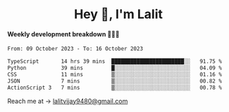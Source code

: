 <h1 align="center">Hey 👋, I'm Lalit</h1>

#### Weekly development breakdown 👨🏻‍💻
<!--START_SECTION:waka-->

```txt
From: 09 October 2023 - To: 16 October 2023

TypeScript       14 hrs 39 mins  ███████████████████████░░   91.75 %
Python           39 mins         █░░░░░░░░░░░░░░░░░░░░░░░░   04.09 %
CSS              11 mins         ▒░░░░░░░░░░░░░░░░░░░░░░░░   01.16 %
JSON             7 mins          ▒░░░░░░░░░░░░░░░░░░░░░░░░   00.82 %
ActionScript 3   7 mins          ▒░░░░░░░░░░░░░░░░░░░░░░░░   00.78 %
```

<!--END_SECTION:waka-->

Reach me at → lalitvijay9480@gmail.com
